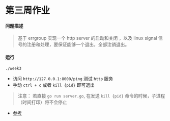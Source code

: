 第三周作业
=======

#### 问题描述
> 基于 errgroup 实现一个 http server 的启动和关闭 ，以及 linux signal 信号的注册和处理，要保证能够一个退出，全部注销退出。


#### 运行
```bazaar
./week3
```
- 访问 `http://127.0.0.1:8000/ping` 测试 `http` 服务
- 手动 `ctrl + c` 或者 `kill {pid}` 即可退出
> 注意： 若直接 ```go run server.go```, 在发送 `kill {pid}` 命令的时候，子进程（时间打印）将不会停止

- [参考](https://github.com/golang/go/issues/15553) 